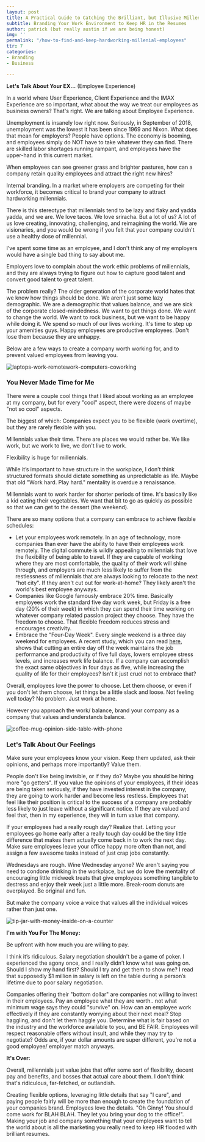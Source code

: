 ```yaml
---
layout: post
title: A Practical Guide to Catching the Brilliant, but Illusive Millennial.
subtitle: Branding Your Work Environment to Keep HR in the Resumes
author: patrick (but really austin if we are being honest)
img: ''
permalink: "/how-to-find-and-keep-hardworking-millenial-employees"
ttr: 7
categories:
- Branding
- Business

---
```

**Let's Talk About Your EX...** (Employee Experience)

In a world where User Experience, Client Experience and the IMAX Experience are so important, what about the way we treat our employees as business owners? That's right. We are talking about Employee Experience.

Unemployment is insanely low right now. Seriously, in September of 2018, unemployment was the lowest it has been since 1969 and Nixon. What does that mean for employers? People have options. The economy is booming, and employees simply do NOT have to take whatever they can find. There are skilled labor shortages running rampant, and employees have the upper-hand in this current market.

When employees can see greener grass and brighter pastures, how can a company retain quality employees and attract the right new hires?

Internal branding. In a market where employers are competing for their workforce, it becomes critical to brand your company to attract hardworking millennials.

There is this stereotype that millennials tend to be lazy and flaky and yadda yadda, and we are. We love tacos. We love sriracha. But a lot of us? A lot of us love creating, innovating, challenging, and reimagining the world. We are visionaries, and you would be wrong if you felt that your company couldn't use a healthy dose of millennial.

I’ve spent some time as an employee, and I don't think any of my employers would have a single bad thing to say about me.

Employers love to complain about the work ethic problems of millennials, and they are always trying to figure out how to capture good talent and convert good talent to great talent.

The problem really? The older generation of the corporate world hates that we know how things should be done. We aren’t just some lazy demographic. We are a demographic that values balance, and we are sick of the corporate closed-mindedness. We want to get things done. We want to change the world. We want to rock business, but we want to be happy while doing  it. We spend so much of our lives working. It's time to step up your amenities guys. Happy employees are productive employees. Don't lose them because they are unhappy.

Below are a few ways to create a company worth working for, and to prevent  valued employees from leaving you.

![laptops-work-remotework-computers-coworking](/uploads/marvin-meyer-571072-unsplash.jpg "laptop-workspace-technology-desk")

### **You Never Made Time for Me**

There were a couple cool things that I liked about working as an employee at my company, but for every "cool" aspect, there were dozens of maybe "not so cool" aspects.

The biggest of which: Companies expect you to be flexible (work overtime), but they are rarely flexible with you.

Millennials value their time. There are places we would rather be. We like work, but we work to live, we don't live to work.

Flexibility is huge for millennials.

While it’s important to have structure in the workplace, I don’t think structured formats should dictate something as unpredictable as life. Maybe that old "Work hard. Play hard." mentality is overdue a renaissance.

Millennials want to work harder for shorter periods of time. It's basically like a kid eating their vegetables. We want that bit to go as quickly as possible so that we can get to the dessert (the weekend).

There are so many options that a company can embrace to achieve flexible schedules:

* Let your employees work remotely. In an age of technology, more companies than ever have the ability to have their employees work remotely. The digital commute is wildly appealing to millennials that love the flexibility of being able to travel. If they are capable of working where they are most comfortable, the quality of their work will shine through, and employers are much less likely to suffer from the restlessness of millennials that are always looking to relocate to the next "hot city". If they aren't cut out for work-at-home? They likely aren't the world's best employee anyways.
* Companies like Google famously embrace 20% time. Basically employees work the standard five day work week, but Friday is a free day (20% of their week) in which they can spend their time working on whatever company related passion project they choose. They have the freedom to choose. That flexible freedom reduces stress and encourages creativity.
* Embrace the "Four-Day Week". Every single weekend is a three day weekend for employees. A recent study, which you can read [here](), shows that cutting an entire day off the week maintains the job performance and productivity of five full days, lowers employee stress levels, and increases work life balance. If a company can accomplish the exact same objectives in four days as five, while increasing the quality of life for their employees? Isn't it just cruel not to embrace that?

Overall, employees love the power to choose. Let them choose, or even if you don't let them choose, let things be a little slack and loose. Not feeling well today? No problem. Just work at home.

However you approach the work/ balance, brand your company as a company that values and understands balance.

![coffee-mug-opinion-side-table-with-phone](/uploads/steve-johnson-609098-unsplash.jpg "opinion-coffee-cup-mug-my-opinion")

### **Let's Talk About Our Feelings**

Make sure your employees know your vision. Keep them updated, ask their opinions, and perhaps more importantly? Value them.

People don't like being invisible, or if they do? Maybe you should be hiring more "go getters". If you value the opinions of your employees, if their ideas are being taken seriously, if they have invested interest in the company, they are going to work harder and become less restless. Employees that feel like their position is critical to the success of a company are probably less likely to just leave without a significant notice. If they are valued and feel that, then in my experience, they will in turn value that company.

If your employees had a really rough day? Realize that. Letting your employees go home early after a really tough day could be the tiny little difference that makes them actually come back in to work the next day. Make sure employees leave your office happy more often than not, and assign a few awesome tasks instead of just crap jobs constantly.

Wednesdays are rough. Wine Wednesday anyone? We aren't saying you need to condone drinking in the workplace, but we do love the mentality of encouraging little midweek treats that give employees something tangible to destress and enjoy their week just a little more. Break-room donuts are overplayed. Be original and fun.

But make the company voice a voice that values all the individual voices rather than just one.

![tip-jar-with-money-inside-on-a-counter](/uploads/sam-truong-dan-627874-unsplash.jpg "tip-jar-on-counter-with-money")

**I'm with You For The Money:**

Be upfront with how much you are willing to pay.

I think it’s ridiculous. Salary negotiation shouldn't be a game of poker. I experienced the agony once, and I really didn’t know what was going on. Should I show my hand first? Should I try and get them to show me? I read that supposedly $1 million in salary is left on the table during a person’s lifetime due to poor salary negotiation.

Companies offering their "bottom dollar" are companies not willing to invest in their employees. Pay an employee what they are worth.. not what minimum wage says they could "survive" on. How can an employee work effectively if they are constantly worrying about their next meal? Stop haggling, and don't let them haggle you. Determine what is fair based on the industry and the workforce available to you, and BE FAIR. Employees will respect reasonable offers without insult, and while they may try to negotiate? Odds are, if your dollar amounts are super different, you're not a good employee/ employer match anyways.

**It's Over:**

Overall, millennials just value jobs that offer some sort of flexibility, decent pay and benefits, and bosses that actual care about them. I don't think that's ridiculous, far-fetched, or outlandish.

Creating flexible options, leveraging little details that say "I care", and paying people fairly will be more than enough to create the foundation of your companies brand. Employees love the details. "Oh Ginny! You should come work for BLAH BLAH. They let you bring your dog to the office!". Making your job and company something that your employees want to tell the world about is all the marketing you really need to keep HR flooded with brilliant resumes.